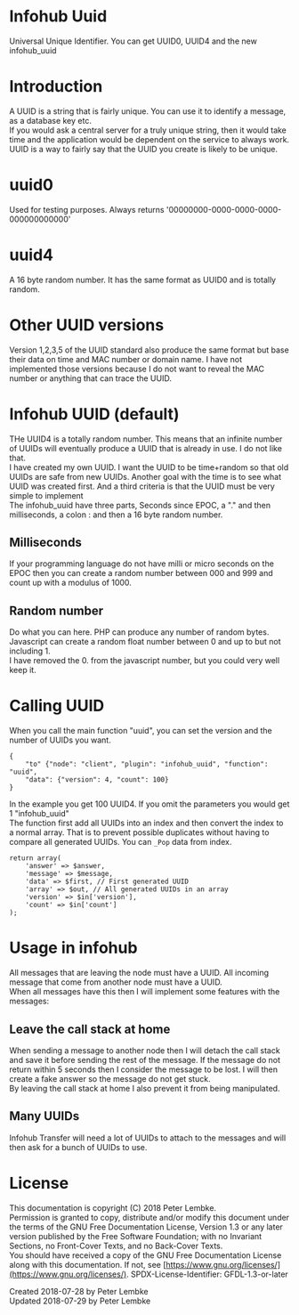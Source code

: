 # Infohub Uuid

Universal Unique Identifier. You can get UUID0, UUID4 and the new infohub_uuid

# Introduction

A UUID is a string that is fairly unique. You can use it to identify a message, as a database key etc.  
If you would ask a central server for a truly unique string, then it would take time and the application would be
dependent on the service to always work. UUID is a way to fairly say that the UUID you create is likely to be unique.

# uuid0

Used for testing purposes. Always returns '00000000-0000-0000-0000-000000000000'

# uuid4

A 16 byte random number. It has the same format as UUID0 and is totally random.

# Other UUID versions

Version 1,2,3,5 of the UUID standard also produce the same format but base their data on time and MAC number or domain
name. I have not implemented those versions because I do not want to reveal the MAC number or anything that can trace
the UUID.

# Infohub UUID (default)

THe UUID4 is a totally random number. This means that an infinite number of UUIDs will eventually produce a UUID that
is already in use. I do not like that.  
I have created my own UUID. I want the UUID to be time+random so that old UUIDs are safe from new UUIDs. Another goal
with the time is to see what UUID was created first. And a third criteria is that the UUID must be very simple to
implement  
The infohub_uuid have three parts, Seconds since EPOC, a "." and then milliseconds, a colon : and then a 16 byte random
number.

## Milliseconds

If your programming language do not have milli or micro seconds on the EPOC then you can create a random number between
000 and 999 and count up with a modulus of 1000.

## Random number

Do what you can here. PHP can produce any number of random bytes. Javascript can create a random float number between 0
and up to but not including 1.  
I have removed the 0. from the javascript number, but you could very well keep it.

# Calling UUID

When you call the main function "uuid", you can set the version and the number of UUIDs you want.

```
{
    "to" {"node": "client", "plugin": "infohub_uuid", "function": "uuid",
    "data": {"version": 4, "count": 100}
}
```

In the example you get 100 UUID4. If you omit the parameters you would get 1 "infohub_uuid"  
The function first add all UUIDs into an index and then convert the index to a normal array. That is to prevent possible
duplicates without having to compare all generated UUIDs. You can `_Pop` data from index.

```
return array(
    'answer' => $answer,
    'message' => $message,
    'data' => $first, // First generated UUID
    'array' => $out, // All generated UUIDs in an array
    'version' => $in['version'],
    'count' => $in['count']
);
```

# Usage in infohub

All messages that are leaving the node must have a UUID. All incoming message that come from another node must have a
UUID.  
When all messages have this then I will implement some features with the messages:

## Leave the call stack at home

When sending a message to another node then I will detach the call stack and save it before sending the rest of the
message. If the message do not return within 5 seconds then I consider the message to be lost. I will then create a fake
answer so the message do not get stuck.  
By leaving the call stack at home I also prevent it from being manipulated.

## Many UUIDs

Infohub Transfer will need a lot of UUIDs to attach to the messages and will then ask for a bunch of UUIDs to use.

# License

This documentation is copyright (C) 2018 Peter Lembke.  
Permission is granted to copy, distribute and/or modify this document under the terms of the GNU Free Documentation
License, Version 1.3 or any later version published by the Free Software Foundation; with no Invariant Sections, no
Front-Cover Texts, and no Back-Cover Texts.  
You should have received a copy of the GNU Free Documentation License along with this documentation. If not,
see [https://www.gnu.org/licenses/](https://www.gnu.org/licenses/). SPDX-License-Identifier: GFDL-1.3-or-later

Created 2018-07-28 by Peter Lembke  
Updated 2018-07-29 by Peter Lembke  
